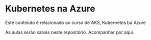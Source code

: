 # Kubernetes na Azure
Este conteúdo é relacionado ao curso de AKS, Kubernetes ba Azure

As aulas serão salvas neste repositório. Acompanhar por aqui.